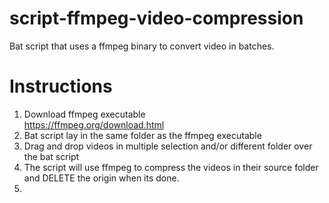# script-ffmpeg-video-compression
Bat script that uses a ffmpeg binary to convert video in batches.

# Instructions
1) Download ffmpeg executable  
https://ffmpeg.org/download.html  
2) Bat script lay in the same folder as the ffmpeg executable  
3) Drag and drop videos in multiple selection and/or different folder over the bat script  
4) The script will use ffmpeg to compress the videos in their source folder and DELETE the origin when its done.  
5) 
